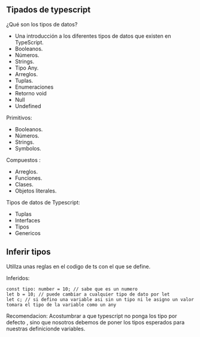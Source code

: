 ## Tipados de typescript

¿Qué son los tipos de datos?

- Una introducción a los diferentes tipos de datos que existen en TypeScript.
- Booleanos.
- Números.
- Strings.
- Tipo Any.
- Arreglos.
- Tuplas.
- Enumeraciones
- Retorno void
- Null
- Undefined

Primitivos:

- Booleanos.
- Números.
- Strings.
- Symbolos.

Compuestos :

- Arreglos.
- Funciones.
- Clases.
- Objetos literales.

Tipos de datos de Typescript:

- Tuplas
- Interfaces
- Tipos
- Genericos

## Inferir tipos

UtilIza unas reglas en el codigo de ts con el que se define.

Inferidos:

```
const tipo: number = 10; // sabe que es un numero
let b = 10; // puede cambiar a cualquier tipo de dato por let
let c; // si defino una variable asi sin un tipo ni le asigno un valor tomara el tipo de la variable como un any
```

Recomendacion: Acostumbrar a que typescript no ponga los tipo por defecto , sino que nosotros debemos de poner los tipos esperados para nuestras definicionde variables.
